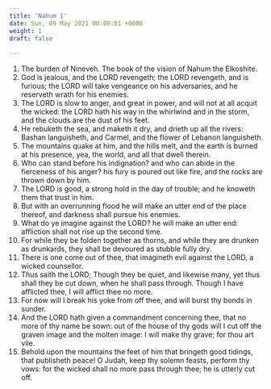 ```yaml
---
title: 'Nahum 1'
date: Sun, 09 May 2021 00:00:01 +0000
weight: 1
draft: false
  
---
```


1. The burden of Nineveh. The book of the vision of Nahum the Elkoshite.
2. God is jealous, and the LORD revengeth; the LORD revengeth, and is furious; the LORD will take vengeance on his adversaries, and he reserveth wrath for his enemies.
3. The LORD is slow to anger, and great in power, and will not at all acquit the wicked: the LORD hath his way in the whirlwind and in the storm, and the clouds are the dust of his feet.
4. He rebuketh the sea, and maketh it dry, and drieth up all the rivers: Bashan languisheth, and Carmel, and the flower of Lebanon languisheth.
5. The mountains quake at him, and the hills melt, and the earth is burned at his presence, yea, the world, and all that dwell therein.
6. Who can stand before his indignation? and who can abide in the fierceness of his anger? his fury is poured out like fire, and the rocks are thrown down by him.
7. The LORD is good, a strong hold in the day of trouble; and he knoweth them that trust in him.
8. But with an overrunning flood he will make an utter end of the place thereof, and darkness shall pursue his enemies.
9. What do ye imagine against the LORD? he will make an utter end: affliction shall not rise up the second time.
10. For while they be folden together as thorns, and while they are drunken as drunkards, they shall be devoured as stubble fully dry.
11. There is one come out of thee, that imagineth evil against the LORD, a wicked counsellor.
12. Thus saith the LORD; Though they be quiet, and likewise many, yet thus shall they be cut down, when he shall pass through. Though I have afflicted thee, I will afflict thee no more.
13. For now will I break his yoke from off thee, and will burst thy bonds in sunder.
14. And the LORD hath given a commandment concerning thee, that no more of thy name be sown: out of the house of thy gods will I cut off the graven image and the molten image: I will make thy grave; for thou art vile.
15. Behold upon the mountains the feet of him that bringeth good tidings, that publisheth peace! O Judah, keep thy solemn feasts, perform thy vows: for the wicked shall no more pass through thee; he is utterly cut off.

